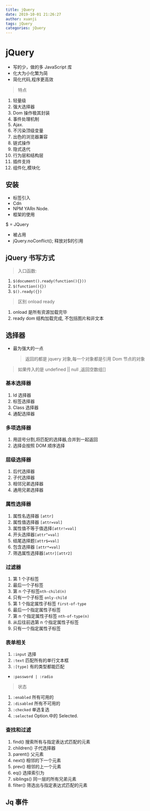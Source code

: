 ```yaml
---
title: jQuery
date: 2019-10-01 21:26:27
author: xuanji
tags: jQuery
categories: jQuery
---
```

<!-- more -->
# jQuery

- 写的少，做的多 JavaScript 库
- 化大为小化繁为简
- 简化代码,程序更高效

> 特点

1. 轻量级
2. 强大选择器
3. Dom 操作极其封装
4. 事件处理机制
5. Ajax.
6. 不污染顶级变量
7. 出色的浏览器兼容
8. 链式操作
9. 隐式迭代
10. 行为层和结构层
11. 插件支持
12. 组件化,模块化

## 安装

- 标签引入
- Cdn
- NPM YARn Node.
- 框架的使用

\$ = JQuery

- 被占用
- jQuery.noConflict(); 释放对\$的引用

## jQuery 书写方式

> 入口函数:

1. `$(document().ready(function(){}))`
2. `$(function(){})`
3. `$().ready({})`

> 区别 onload ready

1. onload 是所有资源加载完毕
2. ready dom 结构加载完成, 不包括图片和非文本

## 选择器

- 最为强大的一点
  > 返回的都是 jquery 对象,每一个对象都是引用 Dom 节点的对象

> 如果传入的是 undefined || null ,返回空数组[]

### 基本选择器

1. Id 选择器
1. 标签选择器
1. Class 选择器
1. 通配选择器

### 多项选择器

1. 用逗号分割,将匹配的选择器,合并到一起返回
1. 选择会按照 DOM 顺序选择

### 层级选择器

1. 后代选择器
1. 子代选择器
1. 相邻兄弟选择器
1. 通用兄弟选择器

### 属性选择器

1. 属性名选择器 `[attr]`
1. 属性值选择器 `[attr=val]`
1. 属性值不等于值选择`[attr!=val]`
1. 开头选择器`[attr^=val]`
1. 结尾选择题`[attr$=val]`
1. 包含选择器 `[attr*=val]`
1. 筛选属性选择器`[attr][attr2]`

### 过滤器

1. 第 1 个子标签
1. 最后一个子标签
1. 第 n 个子标签`nth-child(n)`
1. 只有一个子标签 `only-child`
1. 第 1 个指定属性子标签 `first-of-type`
1. 最后一个指定属性子标签
1. 第 n 个指定属性子标签 `nth-of-type(n)`
1. 从后往前选第 n 个指定属性子标签
1. 只有一个指定属性子标签

### 表单相关

1. `:input` 选择
1. `:text` 匹配所有的单行文本框
1. `:[type]` 有的类型都能匹配

- `:password | :radio`

> 状态

1. `:enabled` 所有可用的
1. `:disabled` 所有不可用的
1. `:checked` 单选复选
1. `:selected` Option.中的 Selected.

### 查找和过滤

1. find() 搜索所有与指定表达式匹配的元素
1. children() 子代选择器
1. parent() 父元素
1. next() 相邻的下一个元素
1. prev() 相邻的上一个元素
1. eq() 选择索引为
1. siblings() 同一层的所有兄弟元素
1. filter() 筛选出与指定表达式匹配的元素

## Jq 事件

